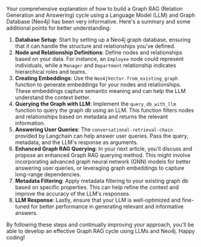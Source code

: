 Your comprehensive explanation of how to build a Graph RAG (Relation Generation and Answering) cycle using a Language Model (LLM) and Graph Database (Neo4j) has been very informative. Here's a summary and some additional points for better understanding:

1. **Database Setup**: Start by setting up a Neo4j graph database, ensuring that it can handle the structure and relationships you've defined.
2. **Node and Relationship Definitions**: Define nodes and relationships based on your data. For instance, an `Employee` node could represent individuals, while a `Manager` and `Department` relationship indicates hierarchical roles and teams.
3. **Creating Embeddings**: Use the `Neo4jVector.from_existing_graph` function to generate embeddings for your nodes and relationships. These embeddings capture semantic meaning and can help the LLM understand the context better.
4. **Querying the Graph with LLM**: Implement the `query_db_with_llm` function to query the graph db using an LLM. This function filters nodes and relationships based on metadata and returns the relevant information.
5. **Answering User Queries**: The `conversational-retrieval-chain` provided by Langchain can help answer user queries. Pass the query, metadata, and the LLM's response as arguments.
6. **Enhanced Graph RAG Querying**: In your next article, you'll discuss and propose an enhanced Graph RAG querying method. This might involve incorporating advanced graph neural network (GNN) models for better answering user queries, or leveraging graph embeddings to capture long-range dependencies.
7. **Metadata Filtering**: Apply metadata filtering to your existing graph db based on specific properties. This can help refine the context and improve the accuracy of the LLM's responses.
8. **LLM Response**: Lastly, ensure that your LLM is well-optimized and fine-tuned for better performance in generating relevant and informative answers.

By following these steps and continually improving your approach, you'll be able to develop an effective Graph RAG cycle using LLMs and Neo4j. Happy coding!